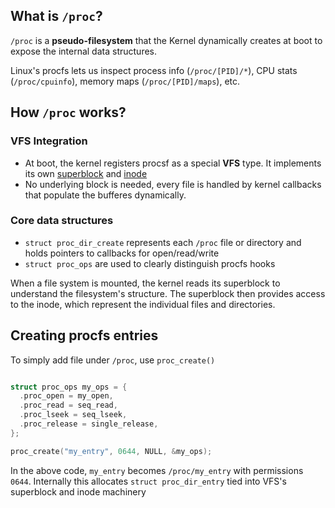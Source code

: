 ## What is `/proc`?

`/proc` is a **pseudo-filesystem** that the Kernel dynamically creates at boot to expose the internal data structures.

Linux's procfs lets us inspect process info (`/proc/[PID]/*`), CPU stats (`/proc/cpuinfo`), memory maps (`/proc/[PID]/maps`), etc.

## How `/proc` works?

### VFS Integration

- At boot, the kernel registers procsf as a special **VFS** type. It implements its own [superblock](superblock.md) and [inode](inode.md)
- No underlying block is needed, every file is handled by kernel callbacks that populate the bufferes dynamically.

### Core data structures

-  `struct proc_dir_create` represents each `/proc` file or directory and holds pointers to callbacks for open/read/write
-  `struct proc_ops` are used to clearly distinguish procfs hooks

When a file system is mounted, the kernel reads its superblock to understand the filesystem's structure. The superblock then provides access to the inode, which represent the individual files and directories.

## Creating procfs entries

To simply add file under `/proc`, use `proc_create()`

```c

struct proc_ops my_ops = {
  .proc_open = my_open,
  .proc_read = seq_read,
  .proc_lseek = seq_lseek,
  .proc_release = single_release,
};

proc_create("my_entry", 0644, NULL, &my_ops);
```

In the above code, `my_entry` becomes `/proc/my_entry` with permissions `0644`. Internally this allocates `struct proc_dir_entry` tied into VFS's superblock and inode machinery